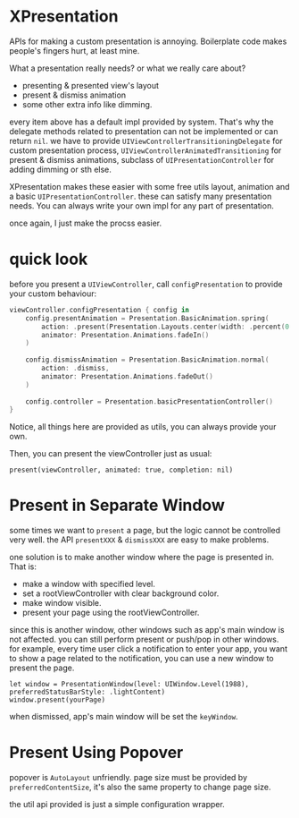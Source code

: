 # XPresentation

APIs for making a custom presentation is annoying. Boilerplate code makes people's fingers hurt, at least mine.

What a presentation really needs? or what we really care about?

- presenting & presented view's layout
- present & dismiss animation
- some other extra info like dimming.

every item above has a default impl provided by system. That's why the delegate methods related to presentation can not be implemented or can return `nil`.
we have to provide `UIViewControllerTransitioningDelegate` for custom presentation process, `UIViewControllerAnimatedTransitioning` for present & dismiss animations, subclass of `UIPresentationController` for adding dimming or sth else.

XPresentation makes these easier with some free utils layout, animation and a basic `UIPresentationController`. these can satisfy many presentation needs. You can always write your own impl for any part of presentation.

once again, I just make the procss easier.

# quick look

before you present a `UIViewController`, call `configPresentation` to provide your custom behaviour:

```swift
viewController.configPresentation { config in
    config.presentAnimation = Presentation.BasicAnimation.spring(
        action: .present(Presentation.Layouts.center(width: .percent(0.75), height: .value(300))),
        animator: Presentation.Animations.fadeIn()
    )
        
    config.dismissAnimation = Presentation.BasicAnimation.normal(
        action: .dismiss,
        animator: Presentation.Animations.fadeOut()
    )
        
    config.controller = Presentation.basicPresentationController()
}
```
Notice, all things here are provided as utils, you can always provide your own.

Then, you can present the viewController just as usual:
```
present(viewController, animated: true, completion: nil)
```

# Present in Separate Window

some times we want to `present` a page, but the logic cannot be controlled very well. the API `presentXXX` & `dismissXXX` are easy to make problems.

one solution is to make another window where the page is presented in. That is:

- make a window with specified level.
- set a rootViewController with clear background color.
- make window visible.
- present your page using the rootViewController.

since this is another window, other windows such as app's main window is not affected. you can still perform present or push/pop in other windows.
for example, every time user click a notification to enter your app, you want to show a page related to the notification, you can use a new window to present the page.

```
let window = PresentationWindow(level: UIWindow.Level(1988), preferredStatusBarStyle: .lightContent)
window.present(yourPage)
```

when dismissed, app's main window will be set the `keyWindow`.

# Present Using Popover

popover is `AutoLayout` unfriendly. page size must be provided by `preferredContentSize`, it's also the same property to change page size. 

the util api provided is just a simple configuration wrapper.
